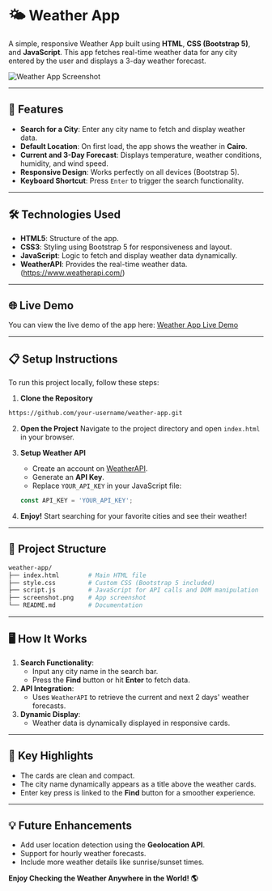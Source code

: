 # 🌤️ Weather App

A simple, responsive Weather App built using **HTML**, **CSS (Bootstrap 5)**, and **JavaScript**. This app fetches real-time weather data for any city entered by the user and displays a 3-day weather forecast.

![Weather App Screenshot](./screenshot.png)

---

## 🚀 Features
- **Search for a City**: Enter any city name to fetch and display weather data.
- **Default Location**: On first load, the app shows the weather in **Cairo**.
- **Current and 3-Day Forecast**: Displays temperature, weather conditions, humidity, and wind speed.
- **Responsive Design**: Works perfectly on all devices (Bootstrap 5).
- **Keyboard Shortcut**: Press `Enter` to trigger the search functionality.

---

## 🛠️ Technologies Used
- **HTML5**: Structure of the app.
- **CSS3**: Styling using Bootstrap 5 for responsiveness and layout.
- **JavaScript**: Logic to fetch and display weather data dynamically.
- **WeatherAPI**: Provides the real-time weather data. (https://www.weatherapi.com/)

---

## 🌐 Live Demo
You can view the live demo of the app here:
[Weather App Live Demo](https://dima-br.github.io/weather-app/)

---

## 📋 Setup Instructions
To run this project locally, follow these steps:

1. **Clone the Repository**
```bash
https://github.com/your-username/weather-app.git
```

2. **Open the Project**
Navigate to the project directory and open `index.html` in your browser.

3. **Setup Weather API**
   - Create an account on [WeatherAPI](https://www.weatherapi.com/).
   - Generate an **API Key**.
   - Replace `YOUR_API_KEY` in your JavaScript file:

   ```javascript
   const API_KEY = 'YOUR_API_KEY';
   ```

4. **Enjoy!**
Start searching for your favorite cities and see their weather!

---

## 📂 Project Structure
```bash
weather-app/
├── index.html        # Main HTML file
├── style.css         # Custom CSS (Bootstrap 5 included)
├── script.js         # JavaScript for API calls and DOM manipulation
├── screenshot.png    # App screenshot
└── README.md         # Documentation
```

---

## 🖥️ How It Works
1. **Search Functionality**:
   - Input any city name in the search bar.
   - Press the **Find** button or hit **Enter** to fetch data.
2. **API Integration**:
   - Uses `WeatherAPI` to retrieve the current and next 2 days' weather forecasts.
3. **Dynamic Display**:
   - Weather data is dynamically displayed in responsive cards.

---

## 🔑 Key Highlights
- The cards are clean and compact.
- The city name dynamically appears as a title above the weather cards.
- Enter key press is linked to the **Find** button for a smoother experience.

---

## 💡 Future Enhancements
- Add user location detection using the **Geolocation API**.
- Support for hourly weather forecasts.
- Include more weather details like sunrise/sunset times.


**Enjoy Checking the Weather Anywhere in the World! 🌎**
